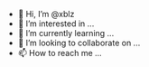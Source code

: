 - 👋 Hi, I’m @xblz
- 👀 I’m interested in ...
- 🌱 I’m currently learning ...
- 💞️ I’m looking to collaborate on ...
- 📫 How to reach me ...

<!---
xblz/xblz is a ✨ special ✨ repository because its `README.md` (this file) appears on your GitHub profile.
You can click the Preview link to take a look at your changes.
--->
